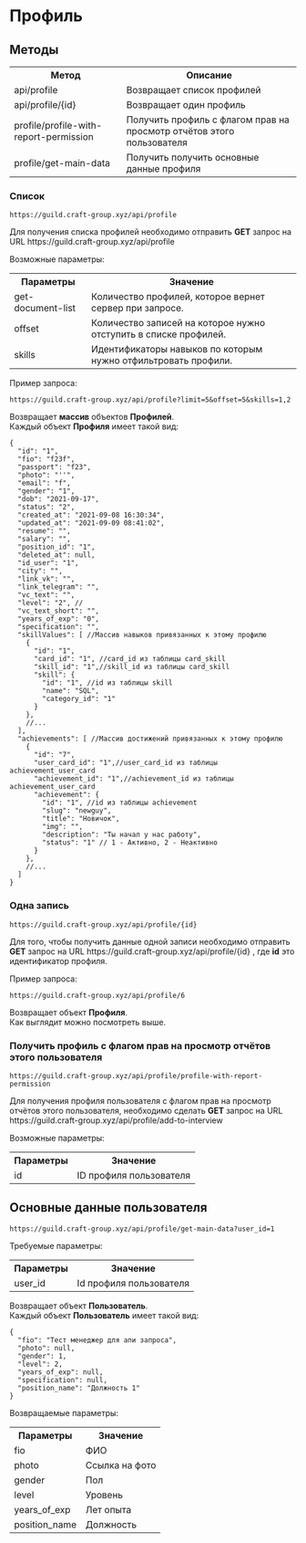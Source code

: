 # Профиль
## Методы
<table>
    <tr>
        <th>
            Метод
        </th>
        <th>
            Описание
        </th>
    </tr>
    <tr>
        <td>
            api/profile
        </td>
        <td>
            Возвращает список профилей 
        </td>
    </tr>
    <tr>
        <td>
            api/profile/{id}
        </td>
        <td>
            Возвращает один профиль 
        </td>
    </tr>
    <tr>
        <td>
            profile/profile-with-report-permission
        </td>
        <td>
            Получить профиль с флагом прав на просмотр отчётов этого пользователя 
        </td>
    </tr>
    <tr>
        <td>
            profile/get-main-data
        </td>
        <td>
            Получить получить основные данные профиля 
        </td>
    </tr>
</table>

### Список
`https://guild.craft-group.xyz/api/profile`
<p>
    Для получения списка профилей необходимо отправить <b>GET</b> запрос на URL https://guild.craft-group.xyz/api/profile
</p>
<p>
    Возможные параметры:
</p>
<table>
    <tr>
        <th>
            Параметры
        </th>
        <th>
            Значение
        </th>
    </tr>
    <tr>
        <td>
            get-document-list
        </td>
        <td>
            Количество профилей, которое вернет сервер при запросе. 
        </td>
    </tr>
    <tr>
        <td>
            offset
        </td>
        <td>
            Количество записей на которое нужно отступить в списке профилей. 
        </td>
    </tr>
    <tr>
        <td>
            skills
        </td>
        <td>
            Идентификаторы навыков по которым нужно отфильтровать профили. 
        </td>
    </tr>
</table>
<p>
    Пример запроса:
</p>

`https://guild.craft-group.xyz/api/profile?limit=5&offset=5&skills=1,2`

<p>
    Возвращает <b>массив</b> объектов <b>Профилей</b>. <br>
    Каждый объект <b>Профиля</b> имеет такой вид:
</p>

```json5
{
  "id": "1",
  "fio": "f23f",
  "passport": "f23", 
  "photo": "''", 
  "email": "f", 
  "gender": "1", 
  "dob": "2021-09-17", 
  "status": "2",
  "created_at": "2021-09-08 16:30:34",
  "updated_at": "2021-09-09 08:41:02",
  "resume": "", 
  "salary": "", 
  "position_id": "1",
  "deleted_at": null, 
  "id_user": "1", 
  "city": "", 
  "link_vk": "",
  "link_telegram": "",
  "vc_text": "",
  "level": "2", //
  "vc_text_short": "",
  "years_of_exp": "0",
  "specification": "",
  "skillValues": [ //Массив навыков привязанных к этому профилю
    {
      "id": "1",
      "card_id": "1", //card_id из таблицы card_skill
      "skill_id": "1",//skill_id из таблицы card_skill
      "skill": {
        "id": "1", //id из таблицы skill
        "name": "SQL",
        "category_id": "1"
      }
    },
    //...
  ],
  "achievements": [ //Массив достижений привязанных к этому профилю
    {
      "id": "7",
      "user_card_id": "1",//user_card_id из таблицы achievement_user_card
      "achievement_id": "1",//achievement_id из таблицы achievement_user_card
      "achievement": {
        "id": "1", //id из таблицы achievement
        "slug": "newguy",
        "title": "Новичок",
        "img": "",
        "description": "Ты начал у нас работу",
        "status": "1" // 1 - Активно, 2 - Неактивно
      }
    },
    //...
  ]
}
```


### Одна запись
`https://guild.craft-group.xyz/api/profile/{id}`

<p>
    Для того, чтобы получить данные одной записи необходимо отправить <b>GET</b> запрос
    на URL https://guild.craft-group.xyz/api/profile/{id} , где <b>id</b> это идентификатор 
    профиля.
</p>
<p> 
    Пример запроса:
</p>

`https://guild.craft-group.xyz/api/profile/6`

<p>
    Возвращает объект <b>Профиля</b>. <br>
    Как выглядит можно посмотреть выше.
</p>

### Получить профиль с флагом прав на просмотр отчётов этого пользователя
`https://guild.craft-group.xyz/api/profile/profile-with-report-permission`

<p>
    Для получения профиля пользователя с флагом прав на просмотр отчётов этого пользователя, необходимо сделать 
    <b>GET</b> запрос на URL https://guild.craft-group.xyz/api/profile/add-to-interview
</p>
<p>
    Возможные параметры:
</p>
<table>
    <tr>
        <th>
            Параметры
        </th>
        <th>
            Значение
        </th>
    </tr>
    <tr>
        <td>
            id
        </td>
        <td>
            ID профиля пользователя
        </td>
    </tr>
</table>

## Основные данные пользователя

`https://guild.craft-group.xyz/api/profile/get-main-data?user_id=1`
<p>
    Требуемые параметры:
</p>
<table>
    <tr>
        <th>
            Параметры
        </th>
        <th>
            Значение
        </th>
    </tr>
    <tr>
        <td>
            user_id
        </td>
        <td>
            Id профиля пользователя
        </td>
    </tr>
</table>

<p>
    Возвращает объект <b>Пользователь</b>. <br>
    Каждый объект <b>Пользователь</b> имеет такой вид:
</p>

```json5
{
  "fio": "Тест менеджер для апи запроса",
  "photo": null,
  "gender": 1,
  "level": 2,
  "years_of_exp": null,
  "specification": null,
  "position_name": "Должность 1"
}
```

<p>
    Возвращаемые параметры:
</p>
<table>
    <tr>
        <th>
            Параметры
        </th>
        <th>
            Значение
        </th>
    </tr>
    <tr>
        <td>
            fio
        </td>
        <td>
            ФИО
        </td>
    </tr>
    <tr>
        <td>
            photo
        </td>
        <td>
            Ссылка на фото
        </td>
    </tr>
    <tr>
        <td>
            gender
        </td>
        <td>
            Пол
        </td>
    </tr>
    <tr>
        <td>
            level
        </td>
        <td>
            Уровень
        </td>
    </tr>
    <tr>
        <td>
            years_of_exp
        </td>
        <td>
            Лет опыта
        </td>
    </tr>
    <tr>
        <td>
            position_name
        </td>
        <td>
            Должность
        </td>
    </tr>
</table>

